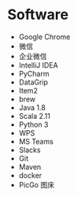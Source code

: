 # Software
- Google Chrome
- 微信
- 企业微信
- IntelliJ IDEA
- PyCharm
- DataGrip
- Item2
- brew
- Java 1.8
- Scala 2.11
- Python 3
- WPS
- MS Teams
- Slacks
- Git
- Maven
- docker
- PicGo 图床
